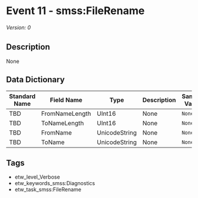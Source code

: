 # Event 11 - smss:FileRename
###### Version: 0

## Description
None

## Data Dictionary
|Standard Name|Field Name|Type|Description|Sample Value|
|---|---|---|---|---|
|TBD|FromNameLength|UInt16|None|`None`|
|TBD|ToNameLength|UInt16|None|`None`|
|TBD|FromName|UnicodeString|None|`None`|
|TBD|ToName|UnicodeString|None|`None`|

## Tags
* etw_level_Verbose
* etw_keywords_smss:Diagnostics
* etw_task_smss:FileRename